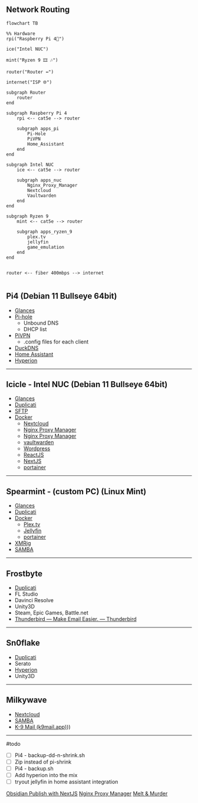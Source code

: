 ## Network Routing
```mermaid
flowchart TB

%% Hardware
rpi("Raspberry Pi 4🍓") 

ice("Intel NUC")

mint("Ryzen 9 🎞 🎶")

router("Router ↔")

internet("ISP 🌐")

subgraph Router
	router
end

subgraph Raspberry Pi 4
	rpi <-- cat5e --> router
	
	subgraph apps_pi
		Pi-Hole 
		PiVPN
		Home_Assistant 
	end
end

subgraph Intel NUC
	ice <-- cat5e --> router

	subgraph apps_nuc
		Nginx_Proxy_Manager
		Nextcloud 
		Vaultwarden 
	end
end

subgraph Ryzen 9 
	mint <-- cat5e --> router

	subgraph apps_ryzen_9
		plex.tv 
		jellyfin 
		game_emulation
	end
end


router <-- fiber 400mbps --> internet


```

## Pi4 (Debian 11 Bullseye 64bit)
- [Glances](%F0%9F%93%81developer/Home%20Lab%20%F0%9F%8F%A0/Glances.md)
- [Pi-hole](%F0%9F%93%81developer/Home%20Lab%20%F0%9F%8F%A0/Pi-hole.md)
	- Unbound DNS
	- DHCP list
- [PiVPN](%F0%9F%93%81developer/Home%20Lab%20%F0%9F%8F%A0/PiVPN.md)
	- .config files for each client
- [DuckDNS](%F0%9F%93%81developer/Home%20Lab%20%F0%9F%8F%A0/DuckDNS.md)
- [Home Assistant](%F0%9F%93%81developer/Home%20Lab%20%F0%9F%8F%A0/Home%20Assistant.md)
- [Hyperion](%F0%9F%93%81developer/Home%20Lab%20%F0%9F%8F%A0/Hyperion.md)

---
## Icicle - Intel NUC (Debian 11 Bullseye 64bit)
- [Glances](%F0%9F%93%81developer/Home%20Lab%20%F0%9F%8F%A0/Glances.md)
- [Duplicati](%F0%9F%93%81developer/Home%20Lab%20%F0%9F%8F%A0/Duplicati.md)
- [SFTP](%F0%9F%93%81developer/Home%20Lab%20%F0%9F%8F%A0/SFTP.md)
- [Docker](%F0%9F%93%81developer/Home%20Lab%20%F0%9F%8F%A0/Docker.md)
	- [Nextcloud](%F0%9F%93%81developer/Home%20Lab%20%F0%9F%8F%A0/Nextcloud.md)
	- [Nginx Proxy Manager](%F0%9F%93%81developer/Home%20Lab%20%F0%9F%8F%A0/Nginx%20Proxy%20Manager.md)
	- [Nginx Proxy Manager](%F0%9F%93%81developer/Home%20Lab%20%F0%9F%8F%A0/Nginx%20Proxy%20Manager.md)
	- [vaultwarden](%F0%9F%93%81developer/Home%20Lab%20%F0%9F%8F%A0/vaultwarden.md)
	- [Wordpress](%F0%9F%93%81developer/Home%20Lab%20%F0%9F%8F%A0/Wordpress.md)
	- [ReactJS](%F0%9F%93%81developer/Home%20Lab%20%F0%9F%8F%A0/ReactJS.md)
	- [NextJS](%F0%9F%93%81developer/Home%20Lab%20%F0%9F%8F%A0/NextJS.md)
	- [portainer](%F0%9F%93%81developer/Home%20Lab%20%F0%9F%8F%A0/portainer.md)

---
## Spearmint - (custom PC) (Linux Mint)
- [Glances](%F0%9F%93%81developer/Home%20Lab%20%F0%9F%8F%A0/Glances.md)
- [Duplicati](%F0%9F%93%81developer/Home%20Lab%20%F0%9F%8F%A0/Duplicati.md)
- [Docker](%F0%9F%93%81developer/Home%20Lab%20%F0%9F%8F%A0/Docker.md)
	- [Plex.tv](%F0%9F%93%81developer/Home%20Lab%20%F0%9F%8F%A0/Plex.tv.md)
	- [Jellyfin](%F0%9F%93%81developer/Home%20Lab%20%F0%9F%8F%A0/Jellyfin.md)
	- [portainer](%F0%9F%93%81developer/Home%20Lab%20%F0%9F%8F%A0/portainer.md)
- [XMRig](%F0%9F%93%81developer/Home%20Lab%20%F0%9F%8F%A0/XMRig.md)
- [SAMBA](%F0%9F%93%81developer/Home%20Lab%20%F0%9F%8F%A0/SAMBA.md)

---
## Frostbyte
- [Duplicati](%F0%9F%93%81developer/Home%20Lab%20%F0%9F%8F%A0/Duplicati.md) 
- FL Studio
- Davinci Resolve
- Unity3D
- Steam, Epic Games, Battle.net
- [Thunderbird — Make Email Easier. — Thunderbird](https://www.thunderbird.net/en-US/)

---
## Sn0flake
- [Duplicati](%F0%9F%93%81developer/Home%20Lab%20%F0%9F%8F%A0/Duplicati.md)
- Serato
- [Hyperion](%F0%9F%93%81developer/Home%20Lab%20%F0%9F%8F%A0/Hyperion.md)
- Unity3D

---
## Milkywave
- [Nextcloud](%F0%9F%93%81developer/Home%20Lab%20%F0%9F%8F%A0/Nextcloud.md)
- [SAMBA](%F0%9F%93%81developer/Home%20Lab%20%F0%9F%8F%A0/SAMBA.md)
- [K-9 Mail (k9mail.app)](k9mail.app)))

---
#todo
- [ ] Pi4 - backup-dd-n-shrink.sh
- [ ] Zip instead of pi-shrink
- [ ] Pi4 - backup.sh
- [ ] Add hyperion into the mix
- [ ] tryout jellyfin in home assistant integration 

[Obsidian Publish with NextJS](%F0%9F%93%81developer/Projects%F0%9F%93%90/Obsidian%20Publish%20with%20NextJS.md)
[Nginx Proxy Manager](%F0%9F%93%81developer/Home%20Lab%20%F0%9F%8F%A0/Nginx%20Proxy%20Manager.md)
[Melt & Murder](%F0%9F%93%81music/split_skream/Melt%20&%20Murder.md)
